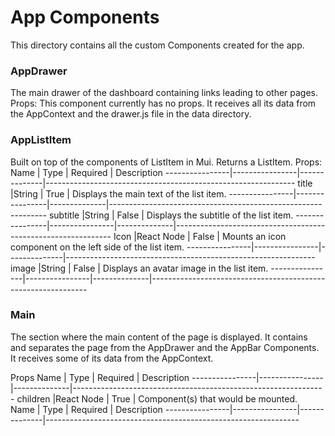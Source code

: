 # App Components
This directory contains all the custom Components created for the app.

### AppDrawer
The main drawer of the dashboard containing links leading to other pages.
Props:
This component currently has no props. It receives all its data from the AppContext and the drawer.js file in the 
data directory.


### AppListItem
Built on top of the components of ListItem in Mui. Returns a ListItem.
Props:
Name            | Type           | Required     | Description
----------------|----------------|--------------|--------------------------------------------------------------
title           |String          | True         | Displays the main text of the list item.
----------------|----------------|--------------|--------------------------------------------------------------
subtitle        |String          | False        | Displays the subtitle of the list item.
----------------|----------------|--------------|--------------------------------------------------------------
Icon            |React Node      | False        | Mounts an icon component on the left side of the list item.
----------------|----------------|--------------|--------------------------------------------------------------
image           |String          | False        | Displays an avatar image in the list item.
----------------|----------------|--------------|--------------------------------------------------------------

### Main
The section where the main content of the page is displayed. It contains and separates the page from the AppDrawer
and the AppBar Components. It receives some of its data from the AppContext.

Props
Name            | Type           | Required     | Description
----------------|----------------|--------------|---------------------------------------------------------------
children        |React Node      | True         | Component(s) that would be mounted.    
Name            | Type           | Required     | Description
----------------|----------------|--------------|---------------------------------------------------------------